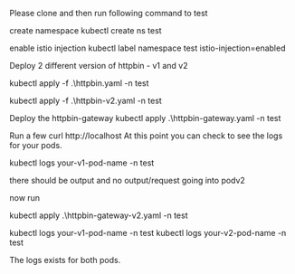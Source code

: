 Please clone and then run following command to test 

create namespace 
kubectl create ns test 

enable istio injection 
kubectl label namespace test istio-injection=enabled

Deploy 2 different version of httpbin - v1 and v2

kubectl apply -f .\httpbin.yaml -n test

kubectl apply -f .\httpbin-v2.yaml -n test

Deploy the httpbin-gateway 
kubectl apply .\httpbin-gateway.yaml -n test


Run a few curl http://localhost 
At this point you can check to see the logs for your pods. 

kubectl logs your-v1-pod-name -n test 

there should be output and no output/request going into podv2

now run 

kubectl apply .\httpbin-gateway-v2.yaml -n test

kubectl logs your-v1-pod-name -n test 
kubectl logs your-v2-pod-name -n test 

The logs exists for both pods. 

